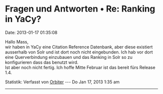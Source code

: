 Fragen und Antworten • Re: Ranking in YaCy?
===========================================

Date: 2013-01-17 01:35:08

Hallo Mass,\
wir haben in YaCy eine Citation Reference Datenbank, aber diese
existiert ausserhalb von Solr und ist dort noch nicht eingebunden. Ich
hab vor dort eine Querverbindung einzubauen und das Ranking in Solr so
zu konfigurieren dass das benutzt wird.\
Ist aber noch nicht fertig. Ich hoffe Mitte Februar ist das bereit fürs
Release 1.4.

Statistik: Verfasst von
[Orbiter](http://forum.yacy-websuche.de/memberlist.php?mode=viewprofile&u=2)
--- Do Jan 17, 2013 1:35 am

------------------------------------------------------------------------

